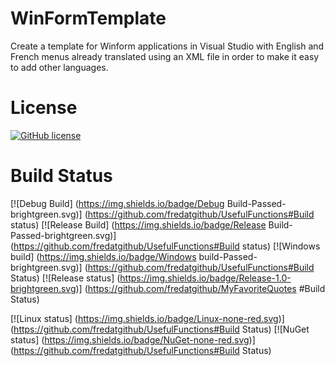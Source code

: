 # WinFormTemplate
Create a template for Winform applications in Visual Studio with English and French menus already translated using an XML file in order to make it easy to add other languages.

# License
[![GitHub license](https://img.shields.io/github/license/MarcosMeli/FileHelpers.svg)](https://github.com/fredatgithub/WinFormTemplate#license)

# Build Status
[![Debug Build] (https://img.shields.io/badge/Debug Build-Passed-brightgreen.svg)] (https://github.com/fredatgithub/UsefulFunctions#Build status)
[![Release Build] (https://img.shields.io/badge/Release Build-Passed-brightgreen.svg)] (https://github.com/fredatgithub/UsefulFunctions#Build status)
[![Windows build] (https://img.shields.io/badge/Windows build-Passed-brightgreen.svg)] (https://github.com/fredatgithub/UsefulFunctions#Build Status)
[![Release status] (https://img.shields.io/badge/Release-1.0-brightgreen.svg)] (https://github.com/fredatgithub/MyFavoriteQuotes
#Build Status)

[![Linux status] (https://img.shields.io/badge/Linux-none-red.svg)] (https://github.com/fredatgithub/UsefulFunctions#Build Status)
[![NuGet status] (https://img.shields.io/badge/NuGet-none-red.svg)] (https://github.com/fredatgithub/UsefulFunctions#Build Status)
